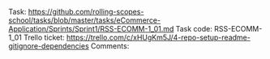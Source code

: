 Task: https://github.com/rolling-scopes-school/tasks/blob/master/tasks/eCommerce-Application/Sprints/Sprint1/RSS-ECOMM-1_01.md
Task code: RSS-ECOMM-1_01
Trello ticket: https://trello.com/c/xHUgKm5J/4-repo-setup-readme-gitignore-dependencies
Comments: